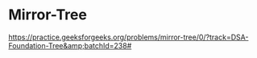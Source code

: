 # Mirror-Tree
https://practice.geeksforgeeks.org/problems/mirror-tree/0/?track=DSA-Foundation-Tree&amp;batchId=238#
